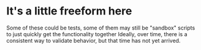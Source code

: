 # It's a little freeform here

Some of these could be tests, some of them may still be "sandbox" scripts to just quickly get the functionality together
Ideally, over time, there is a consistent way to validate behavior, but that time has not yet arrived.